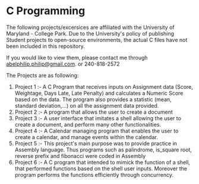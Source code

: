 # C Programming

The following projects/excersices are affiliated with the University of Maryland - College Park. Due to the University's policy of publishing Student projects to open-source environments, the actual C files have not been included in this repository.

If you would like to view them, please contact me through abelphilip.philip@gmail.com. or 240-818-2572

The Projects are as following:

1. Project 1 :- A C Program that receives inputs on Assignment data (Score, Weightage, Days Late, Late Penalty) and calculates a Numeric Score based on the data. The program also provides a statistic (mean, standard deviation,...) on all the assignment data provided.
2. Project 2 :- A program that allows the user to create a document 
3. Project 3 :- A user interface that imitates a shell allowing the user to create a document, and perform many other functionalities. 
4. Project 4 :- A Calendar managing program that enables the user to create a calendar, and manage events within the calendar. 
5. Project 5 :- This project's main purpose was to provide practice in Assembly language. Thus programs such as palindrome, is_square root, reverse prefix and fibonacci were coded in Assembly
6. Project 6 :- A C program that intended to mimick the function of a shell, that performed functions based on the shell user inputs. Moreover the program performs the functions efficiently through concurrency. 


